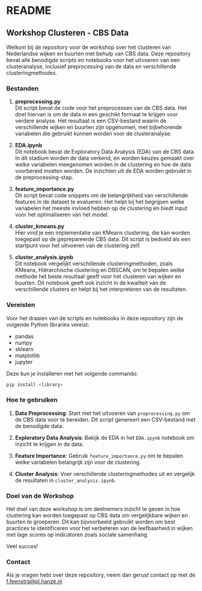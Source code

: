 # README

## Workshop Clusteren - CBS Data

Welkom bij de repository voor de workshop over het clusteren van Nederlandse wijken en buurten met behulp van CBS data. Deze repository bevat alle benodigde scripts en notebooks voor het uitvoeren van een clusteranalyse, inclusief preprocessing van de data en verschillende clusteringmethodes.

### Bestanden

1. **preprocessing.py**  
   Dit script bevat de code voor het preprocessen van de CBS data. Het doel hiervan is om de data in een geschikt formaat te krijgen voor verdere analyse. Het resultaat is een CSV-bestand waarin de verschillende wijken en buurten zijn opgenomen, met bijbehorende variabelen die gebruikt kunnen worden voor de clusteranalyse.

2. **EDA.ipynb**  
   Dit notebook bevat de Exploratory Data Analysis (EDA) van de CBS data. In dit stadium worden de data verkend, en worden keuzes gemaakt over welke variabelen meegenomen worden in de clustering en hoe de data voorbereid moeten worden. De inzichten uit de EDA worden gebruikt in de preprocessing-stap.

3. **feature_importance.py**  
   Dit script bevat code snippets om de belangrijkheid van verschillende features in de dataset te evalueren. Het helpt bij het begrijpen welke variabelen het meeste invloed hebben op de clustering en biedt input voor het optimaliseren van het model.

4. **cluster_kmeans.py**  
   Hier vind je een implementatie van KMeans clustering, die kan worden toegepast op de geprepareerde CBS data. Dit script is bedoeld als een startpunt voor het uitvoeren van de clustering zelf.

5. **cluster_analysis.ipynb**  
   Dit notebook vergelijkt verschillende clusteringmethoden, zoals KMeans, Hiërarchische clustering en DBSCAN, om te bepalen welke methode het beste resultaat geeft voor het clusteren van wijken en buurten. Dit notebook geeft ook inzicht in de kwaliteit van de verschillende clusters en helpt bij het interpreteren van de resultaten.

### Vereisten

Voor het draaien van de scripts en notebooks in deze repository zijn de volgende Python libraries vereist:
- pandas
- numpy
- sklearn
- matplotlib
- jupyter

Deze kun je installeren met het volgende commando:

```bash
pip install <library>
```

### Hoe te gebruiken

1. **Data Preprocessing**: Start met het uitvoeren van `preprocessing.py` om de CBS data voor te bereiden. Dit script genereert een CSV-bestand met de benodigde data.
   
2. **Exploratory Data Analysis**: Bekijk de EDA in het `EDA.ipynb` notebook om inzicht te krijgen in de data.

3. **Feature Importance**: Gebruik `feature_importance.py` om te bepalen welke variabelen belangrijk zijn voor de clustering.

4. **Cluster Analysis**: Voer verschillende clusteringmethodes uit en vergelijk de resultaten in `cluster_analysis.ipynb`.

### Doel van de Workshop

Het doel van deze workshop is om deelnemers inzicht te geven in hoe clustering kan worden toegepast op CBS data om vergelijkbare wijken en buurten te groeperen. Dit kan bijvoorbeeld gebruikt worden om best practices te identificeren voor het verbeteren van de leefbaarheid in wijken met lage scores op indicatoren zoals sociale samenhang.

Veel succes!

### Contact

Als je vragen hebt over deze repository, neem dan gerust contact op met de f.feenstra@pl.hanze.nl
